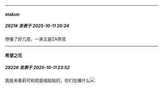 ﻿
*****

####  otakun  
##### 2921#       发表于 2025-10-11 20:24

停播了好几周，一来又是ZA带货


*****

####  希望之花  
##### 2922#       发表于 2025-10-11 23:52

我是来看莉可和假面喵贴贴的，你们在播什么<img src="https://static.stage1st.com/image/smiley/face2017/130.png" referrerpolicy="no-referrer">

